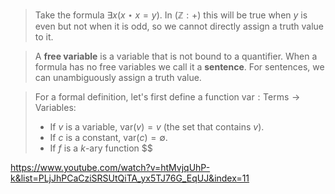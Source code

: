 > Take the formula $\exists x(x\star x=y)$. In ($\mathbb Z: +$) this will be true when $y$ is even but not when it is odd, so we cannot directly assign a truth value to it.

>A **free variable** is a variable that is not bound to a quantifier. When a formula has no free variables we call it a **sentence**. For sentences, we can unambiguously assign a truth value.

>For a formal definition, let's first define a function $\text{var}:\text{Terms}\rightarrow\text{Variables}$:
>- If $v$ is a variable, $\text{var}(v) = {v}$ (the set that contains $v$).
>- If $c$ is a constant, $\text{var}(c)=\emptyset$.
>- If $f$ is a $k$-ary function $$


https://www.youtube.com/watch?v=htMvjqUhP-k&list=PLjJhPCaCziSRSUtQiTA_yx5TJ76G_EqUJ&index=11